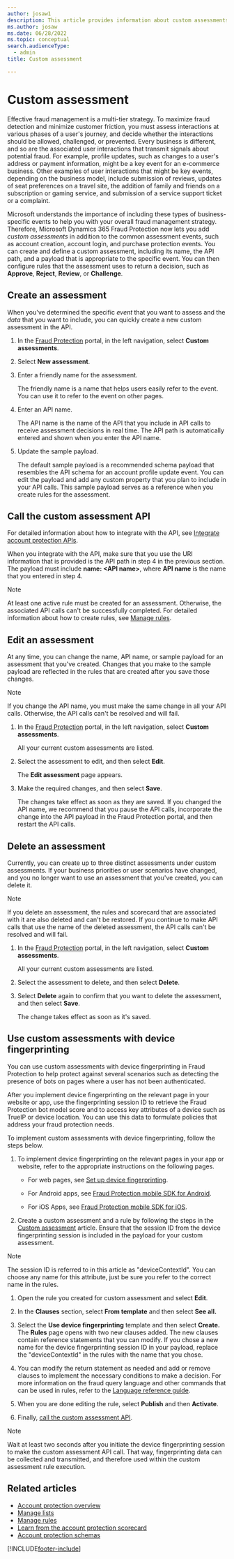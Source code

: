 ```yaml
---
author: josaw1
description: This article provides information about custom assessments, and explains how to create and define them.
ms.author: josaw
ms.date: 06/28/2022
ms.topic: conceptual
search.audienceType:
  - admin
title: Custom assessment

---
```


# Custom assessment

Effective fraud management is a multi-tier strategy. To maximize fraud detection and minimize customer friction, you must assess interactions at various phases of a user's journey, and decide whether the interactions should be allowed, challenged, or prevented. Every business is different, and so are the associated user interactions that transmit signals about potential fraud. For example, profile updates, such as changes to a user's address or payment information, might be a key event for an e-commerce business. Other examples of user interactions that might be key events, depending on the business model, include submission of reviews, updates of seat preferences on a travel site, the addition of family and friends on a subscription or gaming service, and submission of a service support ticket or a complaint.

Microsoft understands the importance of including these types of business-specific events to help you with your overall fraud management strategy. Therefore, Microsoft Dynamics 365 Fraud Protection now lets you add *custom assessments* in addition to the common assessment events, such as account creation, account login, and purchase protection events. You can create and define a custom assessment, including its name, the API path, and a payload that is appropriate to the specific event. You can then configure rules that the assessment uses to return a decision, such as **Approve**, **Reject**, **Review**, or **Challenge**.

## Create an assessment

When you've determined the specific *event* that you want to assess and the *data* that you want to include, you can quickly create a new custom assessment in the API. 

1. In the [Fraud Protection](https://dfp.microsoft.com/) portal, in the left navigation, select **Custom assessments**.
1. Select **New assessment**.
1. Enter a friendly name for the assessment.

    The friendly name is a name that helps users easily refer to the event. You can use it to refer to the event on other pages.

1. Enter an API name.

    The API name is the name of the API that you include in API calls to receive assessment decisions in real time. The API path is automatically entered and shown when you enter the API name.

1. Update the sample payload.

    The default sample payload is a recommended schema payload that resembles the API schema for an account profile update event. You can edit the payload and add any custom property that you plan to include in your API calls. This sample payload serves as a reference when you create rules for the assessment.

## Call the custom assessment API

For detailed information about how to integrate with the API, see [Integrate account protection APIs](./integrate-ap-api.md).

When you integrate with the API, make sure that you use the URI information that is provided is the API path in step 4 in the previous section. The payload must include **name: \<API name\>**, where **API name** is the name that you entered in step 4.

> [!NOTE]
> At least one active rule must be created for an assessment. Otherwise, the associated API calls can't be successfully completed. For detailed information about how to create rules, see [Manage rules](rules.md).

## Edit an assessment

At any time, you can change the name, API name, or sample payload for an assessment that you've created. Changes that you make to the sample payload are reflected in the rules that are created after you save those changes.

> [!NOTE]
> If you change the API name, you must make the same change in all your API calls. Otherwise, the API calls can't be resolved and will fail.

1. In the [Fraud Protection](https://dfp.microsoft.com/) portal, in the left navigation, select **Custom assessments**.

    All your current custom assessments are listed.

1. Select the assessment to edit, and then select **Edit**.

    The **Edit assessment** page appears.

1. Make the required changes, and then select **Save**.

    The changes take effect as soon as they are saved. If you changed the API name, we recommend that you pause the API calls, incorporate the change into the API payload in the Fraud Protection portal, and then restart the API calls.

## Delete an assessment

Currently, you can create up to three distinct assessments under custom assessments. If your business priorities or user scenarios have changed, and you no longer want to use an assessment that you've created, you can delete it.

> [!NOTE]
> If you delete an assessment, the rules and scorecard that are associated with it are also deleted and can't be restored. If you continue to make API calls that use the name of the deleted assessment, the API calls can't be resolved and will fail.

1. In the [Fraud Protection](https://dfp.microsoft.com/) portal, in the left navigation, select **Custom assessments**.

    All your current custom assessments are listed.

1. Select the assessment to delete, and then select **Delete**. 
1. Select **Delete** again to confirm that you want to delete the assessment, and then select **Save**.

    The change takes effect as soon as it's saved.

## Use custom assessments with device fingerprinting

You can use custom assessments with device fingerprinting in Fraud Protection to help protect against several scenarios such as detecting the presence of bots on pages where a user has not been authenticated.

After you implement device fingerprinting on the relevant page in your website or app, use the fingerprinting session ID to retrieve the Fraud Protection bot model score and to access key attributes of a device such as TrueIP or device location. You can use this data to formulate policies that address your fraud protection needs.

To implement custom assessments with device fingerprinting, follow the steps below.

1. To implement device fingerprinting on the relevant pages in your app or website, refer to the appropriate instructions on the following pages.

    - For web pages, see [Set up device fingerprinting](device-fingerprinting.md#implement-device-fingerprinting).

    - For Android apps, see [Fraud Protection mobile SDK for Android](mobile-sdk-android.md).

    - For iOS Apps, see [Fraud Protection mobile SDK for iOS](mobile-sdk-ios.md).

1. Create a custom assessment and a rule by following the steps in the [Custom assessment](custom-assessment.md#create-an-assessment) article. Ensure that the session ID from the device fingerprinting session is included in the payload for your custom assessment.

> [!NOTE]
> The session ID is referred to in this article as "deviceContextId". You can choose any name for this attribute, just be sure you refer to the correct name in the rules.

1. Open the rule you created for custom assessment and select **Edit**.

1. In the **Clauses** section, select **From template** and then select **See all.**

1. Select the **Use device fingerprinting** template and then select **Create.** The **Rules** page opens with two new clauses added. The new clauses contain reference statements that you can modify. If you chose a new name for the device fingerprinting session ID in your payload, replace the "deviceContextId" in the rules with the name that you chose.

1. You can modify the return statement as needed and add or remove clauses to implement the necessary conditions to make a decision. For more information on the fraud query language and other commands that can be used in rules, refer to the [Language reference guide](fpl-lang-ref.md).

1. When you are done editing the rule, select **Publish** and then **Activate**.

1. Finally, [call the custom assessment API](custom-assessment.md#call-the-custom-assessment-api).

> [!NOTE]
> Wait at least two seconds after you initiate the device fingerprinting session to make the custom assessment API call. That way, fingerprinting data can be collected and transmitted, and therefore used within the custom assessment rule execution.


## Related articles

- [Account protection overview](ap-overview.md)
- [Manage lists](lists.md)
- [Manage rules](rules.md)
- [Learn from the account protection scorecard](ap-scorecard.md)
- [Account protection schemas](ap-schema.md)


[!INCLUDE[footer-include](includes/footer-banner.md)]
